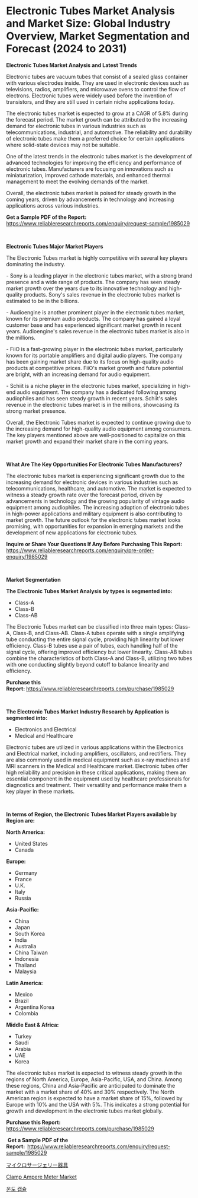 <p><h1>Electronic Tubes Market Analysis and Market Size: Global Industry Overview, Market Segmentation and Forecast (2024 to 2031)</h1></p><p><strong>Electronic Tubes Market Analysis and Latest Trends</strong></p>
<p><p>Electronic tubes are vacuum tubes that consist of a sealed glass container with various electrodes inside. They are used in electronic devices such as televisions, radios, amplifiers, and microwave ovens to control the flow of electrons. Electronic tubes were widely used before the invention of transistors, and they are still used in certain niche applications today.</p><p>The electronic tubes market is expected to grow at a CAGR of 5.8% during the forecast period. The market growth can be attributed to the increasing demand for electronic tubes in various industries such as telecommunications, industrial, and automotive. The reliability and durability of electronic tubes make them a preferred choice for certain applications where solid-state devices may not be suitable.</p><p>One of the latest trends in the electronic tubes market is the development of advanced technologies for improving the efficiency and performance of electronic tubes. Manufacturers are focusing on innovations such as miniaturization, improved cathode materials, and enhanced thermal management to meet the evolving demands of the market.</p><p>Overall, the electronic tubes market is poised for steady growth in the coming years, driven by advancements in technology and increasing applications across various industries.</p></p>
<p><strong>Get a Sample PDF of the Report:&nbsp;</strong> <a href="https://www.reliableresearchreports.com/enquiry/request-sample/1985029">https://www.reliableresearchreports.com/enquiry/request-sample/1985029</a></p>
<p>&nbsp;</p>
<p><strong>Electronic Tubes Major Market Players</strong></p>
<p><p>The Electronic Tubes market is highly competitive with several key players dominating the industry.  </p><p>- Sony is a leading player in the electronic tubes market, with a strong brand presence and a wide range of products. The company has seen steady market growth over the years due to its innovative technology and high-quality products. Sony's sales revenue in the electronic tubes market is estimated to be in the billions.</p><p>- Audioengine is another prominent player in the electronic tubes market, known for its premium audio products. The company has gained a loyal customer base and has experienced significant market growth in recent years. Audioengine's sales revenue in the electronic tubes market is also in the millions.</p><p>- FiiO is a fast-growing player in the electronic tubes market, particularly known for its portable amplifiers and digital audio players. The company has been gaining market share due to its focus on high-quality audio products at competitive prices. FiiO's market growth and future potential are bright, with an increasing demand for audio equipment.</p><p>- Schiit is a niche player in the electronic tubes market, specializing in high-end audio equipment. The company has a dedicated following among audiophiles and has seen steady growth in recent years. Schiit's sales revenue in the electronic tubes market is in the millions, showcasing its strong market presence.</p><p>Overall, the Electronic Tubes market is expected to continue growing due to the increasing demand for high-quality audio equipment among consumers. The key players mentioned above are well-positioned to capitalize on this market growth and expand their market share in the coming years.</p></p>
<p>&nbsp;</p>
<p><strong>What Are The Key Opportunities For Electronic Tubes Manufacturers?</strong></p>
<p><p>The electronic tubes market is experiencing significant growth due to the increasing demand for electronic devices in various industries such as telecommunications, healthcare, and automotive. The market is expected to witness a steady growth rate over the forecast period, driven by advancements in technology and the growing popularity of vintage audio equipment among audiophiles. The increasing adoption of electronic tubes in high-power applications and military equipment is also contributing to market growth. The future outlook for the electronic tubes market looks promising, with opportunities for expansion in emerging markets and the development of new applications for electronic tubes.</p></p>
<p><strong>Inquire or Share Your Questions If Any Before Purchasing This Report:</strong> <a href="https://www.reliableresearchreports.com/enquiry/pre-order-enquiry/1985029">https://www.reliableresearchreports.com/enquiry/pre-order-enquiry/1985029</a></p>
<p>&nbsp;</p>
<p><strong>Market Segmentation</strong></p>
<p><strong>The Electronic Tubes Market Analysis by types is segmented into:</strong></p>
<p><ul><li>Class-A</li><li>Class-B</li><li>Class-AB</li></ul></p>
<p><p>The Electronic Tubes market can be classified into three main types: Class-A, Class-B, and Class-AB. Class-A tubes operate with a single amplifying tube conducting the entire signal cycle, providing high linearity but lower efficiency. Class-B tubes use a pair of tubes, each handling half of the signal cycle, offering improved efficiency but lower linearity. Class-AB tubes combine the characteristics of both Class-A and Class-B, utilizing two tubes with one conducting slightly beyond cutoff to balance linearity and efficiency.</p></p>
<p><strong>Purchase this Report:&nbsp;</strong><a href="https://www.reliableresearchreports.com/purchase/1985029">https://www.reliableresearchreports.com/purchase/1985029</a></p>
<p>&nbsp;</p>
<p><strong>The Electronic Tubes Market Industry Research by Application is segmented into:</strong></p>
<p><ul><li>Electronics and Electrical</li><li>Medical and Healthcare</li></ul></p>
<p><p>Electronic tubes are utilized in various applications within the Electronics and Electrical market, including amplifiers, oscillators, and rectifiers. They are also commonly used in medical equipment such as x-ray machines and MRI scanners in the Medical and Healthcare market. Electronic tubes offer high reliability and precision in these critical applications, making them an essential component in the equipment used by healthcare professionals for diagnostics and treatment. Their versatility and performance make them a key player in these markets.</p></p>
<p>&nbsp;</p>
<p><strong>In terms of Region, the Electronic Tubes Market Players available by Region are:</strong></p>
<p>
    <p> <strong> North America: </strong>
        <ul>
            <li>United States</li>
            <li>Canada</li>
        </ul>
        </p> 
    <p> <strong> Europe: </strong>
        <ul>
            <li>Germany</li>
            <li>France</li>
            <li>U.K.</li>
            <li>Italy</li>
            <li>Russia</li>
        </ul>
        </p> 
    <p> <strong> Asia-Pacific: </strong>
        <ul>
            <li>China</li>
            <li>Japan</li>
            <li>South Korea</li>
            <li>India</li>
            <li>Australia</li>
            <li>China Taiwan</li>
            <li>Indonesia</li>
            <li>Thailand</li>
            <li>Malaysia</li>
        </ul>
        </p> 
    <p> <strong> Latin America: </strong>
        <ul>
            <li>Mexico</li>
            <li>Brazil</li>
            <li>Argentina Korea</li>
            <li>Colombia</li>
        </ul>
        </p> 
    <p> <strong> Middle East & Africa: </strong>
        <ul>
            <li>Turkey</li>
            <li>Saudi</li>
            <li>Arabia</li>
            <li>UAE</li>
            <li>Korea</li>
        </ul>
    </p>
    </p>
<p><p>The electronic tubes market is expected to witness steady growth in the regions of North America, Europe, Asia-Pacific, USA, and China. Among these regions, China and Asia-Pacific are anticipated to dominate the market with a market share of 40% and 30% respectively. The North American region is expected to have a market share of 15%, followed by Europe with 10% and the USA with 5%. This indicates a strong potential for growth and development in the electronic tubes market globally.</p></p>
<p><strong>Purchase this Report: </strong><a href="https://www.reliableresearchreports.com/purchase/1985029">https://www.reliableresearchreports.com/purchase/1985029</a></p>
<p>&nbsp;<strong>Get a Sample PDF of the Report:&nbsp;&nbsp;</strong><a href="https://www.reliableresearchreports.com/enquiry/request-sample/1985029">https://www.reliableresearchreports.com/enquiry/request-sample/1985029</a></p>
<p><strong></strong></p>
<p><p><a href="https://github.com/wkuactfdzwizk06/Market-Research-Report-List-1/blob/main/82936959914.md">マイクロサージェリー器具</a></p><p><a href="https://github.com/julyju69/Market-Research-Report-List-2/blob/main/clamp-ampere-meter-market.md">Clamp Ampere Meter Market</a></p><p><a href="https://github.com/akzkkws047661437/Market-Research-Report-List-1/blob/main/20768879299.md">온도 캡슐</a></p></p>